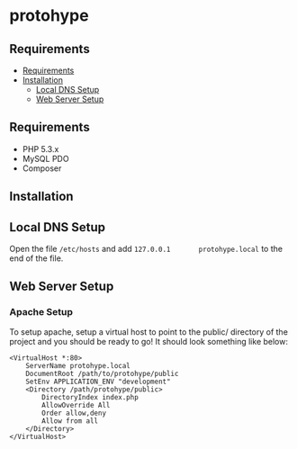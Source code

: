 protohype
=========
Requirements
------------
 - [Requirements](#requirements)
 - [Installation](#installation)
    - [Local DNS Setup](#local-dns-setup)
    - [Web Server Setup](#web-server-setup)

Requirements
------------
 - PHP 5.3.x
 - MySQL PDO
 - Composer

Installation
------------
Local DNS Setup
----------------
Open the file `/etc/hosts` and add `127.0.0.1       protohype.local` to the end of the file.


Web Server Setup
----------------
### Apache Setup

To setup apache, setup a virtual host to point to the public/ directory of the
project and you should be ready to go! It should look something like below:

    <VirtualHost *:80>
        ServerName protohype.local
        DocumentRoot /path/to/protohype/public
        SetEnv APPLICATION_ENV "development"
        <Directory /path/protohype/public>
            DirectoryIndex index.php
            AllowOverride All
            Order allow,deny
            Allow from all
        </Directory>
    </VirtualHost>

